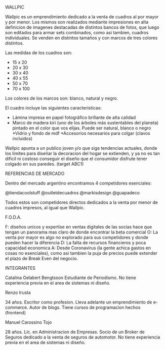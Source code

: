 WALLPIC

Wallpic es un emprendimiento dedicado a la venta de cuadros al por mayor y por menor.
Los mismos son realizados mediante impresiones en alta definicion de imagenes destacadas de distintos bancos de fotos, que luego son editados para armar sets combinados, como asi tambien, cuadros individuales. Se venden en distintos tamaños y con marcos de tres colores distintos.

Las medidas de los cuadros son:
* 15 x 20 
* 20 x 30 
* 30 x 40
* 40 x 55
* 50 x 70
* 70 x 100

Los colores de los marcos son: blanco, natural y negro.

El cuadro incluye las siguientes caracteristicas:
* Lámina impresa en papel fotográfico brillante de alta calidad
* Marco de madera kiri (uno de los árboles más sustentables del planeta) pintado en el color que vos elijas. Puede ser         natural, blanco o negro
*Vidrio y fondo de mdf 
*Accesorios necesarios para colgar (clavos incluidos)


Wallpic apunta a un publico joven y/o que siga tendencias actuales, donde los limites para diseñar la decoracion del hogar se extienden, y ya no es tan dificil ni costoso conseguir el diseño que el consumidor disfrute tener colgado en sus paredes. (target ABC1)



REFERENCIAS DE MERCADO

Dentro del mercado argentino encontramos 4 competidores esenciales:

@tiendacoolstuff
@outletdecuadros
@markisdesign
@guapadeco

Todos estos son competidores directos dedicados a la venta por menor de cuadros impresos, al igual que Wallpic.

F.O.D.A.

F: diseños unicos y expertise en ventas digitales de las socias hace que tengan un panorama mas claro de donde encontrar la beta comercial
O: La venta por mayor es algo no explorado para sus competidores y donde pueden hacer la diferencia
D: La falta de recursos financieros y poca capacidad economica
A: Desde Coronavirus (la gente achica gastos en cosas no esenciales), como asi tambien la puja de precios puede extender el plazo de Break Even del negocio.


INTEGRANTES

Catalina Gelabert Bengtsson
Estudiante de Periodismo. No tiene experiencia previa en el area de sistemas ni diseño.

Renzo Irusta

34 años.
Escritor como profesion. Lleva adelante un emprendimiento de e-commerce. Autor de blogs.
Tiene cursos de programacion hechos (frontend)

Manuel Carossino Tojo

28 años.
Lic. en Administracion de Empresas. Socio de un Broker de Seguros dedicado  a la venta de seguros de automotor.
No tiene experiencia previa en el area de sistemas ni diseño.